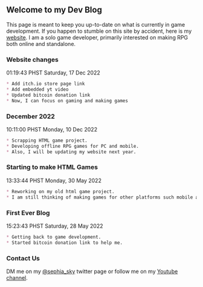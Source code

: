 ## Welcome to my Dev Blog

This page is meant to keep you up-to-date on what is currently in game development. If you happen to stumble on this site by accident, here is my [website](http://www.sephiasky.com/). I am a solo game developer, primarily interested on making RPG both online and standalone.

### Website changes

01:19:43 PHST Saturday, 17 Dec 2022

```markdown
* Add itch.io store page link
* Add embedded yt video 
* Updated bitcoin donation link  
* Now, I can focus on gaming and making games
```


### December 2022

10:11:00 PHST Monday, 10 Dec 2022

```markdown
* Scrapping HTML game project. 
* Developing offline RPG games for PC and mobile. 
* Also, I will be updating my website next year.
```

### Starting to make HTML Games

13:33:44 PHST Monday, 30 May 2022

```markdown
* Reworking on my old html game project. 
* I am still thinking of making games for other platforms such mobile and PC.
```


### First Ever Blog

15:23:43 PHST Saturday, 28 May 2022

```markdown
* Getting back to game development. 
* Started bitcoin donation link to help me. 
```

### Contact Us

DM me on my [@sephia_sky](https://twitter.com/sephia_sky) twitter page or follow me on my [Youtube channel](https://www.youtube.com/c/SephiaSkiesChannel/).
